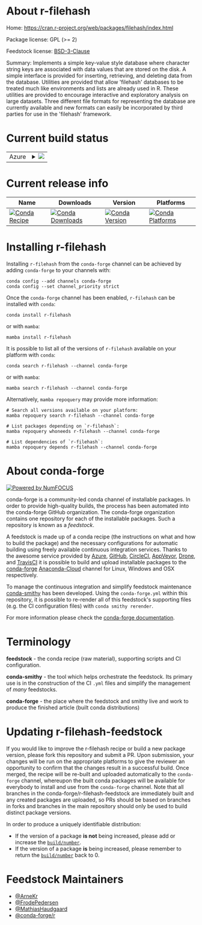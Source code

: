 About r-filehash
================

Home: https://cran.r-project.org/web/packages/filehash/index.html

Package license: GPL (>= 2)

Feedstock license: [BSD-3-Clause](https://github.com/conda-forge/r-filehash-feedstock/blob/main/LICENSE.txt)

Summary: Implements a simple key-value style database where character string keys are associated with data values that are stored on the disk. A simple interface is provided for inserting, retrieving, and deleting data from the database. Utilities are provided that allow 'filehash' databases to be treated much like environments and lists are already used in R. These utilities are provided to encourage interactive and exploratory analysis on large datasets. Three different file formats for representing the database are currently available and new formats can easily be incorporated by third parties for use in the 'filehash' framework.

Current build status
====================


<table>
    
  <tr>
    <td>Azure</td>
    <td>
      <details>
        <summary>
          <a href="https://dev.azure.com/conda-forge/feedstock-builds/_build/latest?definitionId=1134&branchName=main">
            <img src="https://dev.azure.com/conda-forge/feedstock-builds/_apis/build/status/r-filehash-feedstock?branchName=main">
          </a>
        </summary>
        <table>
          <thead><tr><th>Variant</th><th>Status</th></tr></thead>
          <tbody><tr>
              <td>linux_64_r_base4.1</td>
              <td>
                <a href="https://dev.azure.com/conda-forge/feedstock-builds/_build/latest?definitionId=1134&branchName=main">
                  <img src="https://dev.azure.com/conda-forge/feedstock-builds/_apis/build/status/r-filehash-feedstock?branchName=main&jobName=linux&configuration=linux_64_r_base4.1" alt="variant">
                </a>
              </td>
            </tr><tr>
              <td>linux_64_r_base4.2</td>
              <td>
                <a href="https://dev.azure.com/conda-forge/feedstock-builds/_build/latest?definitionId=1134&branchName=main">
                  <img src="https://dev.azure.com/conda-forge/feedstock-builds/_apis/build/status/r-filehash-feedstock?branchName=main&jobName=linux&configuration=linux_64_r_base4.2" alt="variant">
                </a>
              </td>
            </tr><tr>
              <td>osx_64_r_base4.1</td>
              <td>
                <a href="https://dev.azure.com/conda-forge/feedstock-builds/_build/latest?definitionId=1134&branchName=main">
                  <img src="https://dev.azure.com/conda-forge/feedstock-builds/_apis/build/status/r-filehash-feedstock?branchName=main&jobName=osx&configuration=osx_64_r_base4.1" alt="variant">
                </a>
              </td>
            </tr><tr>
              <td>osx_64_r_base4.2</td>
              <td>
                <a href="https://dev.azure.com/conda-forge/feedstock-builds/_build/latest?definitionId=1134&branchName=main">
                  <img src="https://dev.azure.com/conda-forge/feedstock-builds/_apis/build/status/r-filehash-feedstock?branchName=main&jobName=osx&configuration=osx_64_r_base4.2" alt="variant">
                </a>
              </td>
            </tr><tr>
              <td>win_64</td>
              <td>
                <a href="https://dev.azure.com/conda-forge/feedstock-builds/_build/latest?definitionId=1134&branchName=main">
                  <img src="https://dev.azure.com/conda-forge/feedstock-builds/_apis/build/status/r-filehash-feedstock?branchName=main&jobName=win&configuration=win_64_" alt="variant">
                </a>
              </td>
            </tr>
          </tbody>
        </table>
      </details>
    </td>
  </tr>
</table>

Current release info
====================

| Name | Downloads | Version | Platforms |
| --- | --- | --- | --- |
| [![Conda Recipe](https://img.shields.io/badge/recipe-r--filehash-green.svg)](https://anaconda.org/conda-forge/r-filehash) | [![Conda Downloads](https://img.shields.io/conda/dn/conda-forge/r-filehash.svg)](https://anaconda.org/conda-forge/r-filehash) | [![Conda Version](https://img.shields.io/conda/vn/conda-forge/r-filehash.svg)](https://anaconda.org/conda-forge/r-filehash) | [![Conda Platforms](https://img.shields.io/conda/pn/conda-forge/r-filehash.svg)](https://anaconda.org/conda-forge/r-filehash) |

Installing r-filehash
=====================

Installing `r-filehash` from the `conda-forge` channel can be achieved by adding `conda-forge` to your channels with:

```
conda config --add channels conda-forge
conda config --set channel_priority strict
```

Once the `conda-forge` channel has been enabled, `r-filehash` can be installed with `conda`:

```
conda install r-filehash
```

or with `mamba`:

```
mamba install r-filehash
```

It is possible to list all of the versions of `r-filehash` available on your platform with `conda`:

```
conda search r-filehash --channel conda-forge
```

or with `mamba`:

```
mamba search r-filehash --channel conda-forge
```

Alternatively, `mamba repoquery` may provide more information:

```
# Search all versions available on your platform:
mamba repoquery search r-filehash --channel conda-forge

# List packages depending on `r-filehash`:
mamba repoquery whoneeds r-filehash --channel conda-forge

# List dependencies of `r-filehash`:
mamba repoquery depends r-filehash --channel conda-forge
```


About conda-forge
=================

[![Powered by
NumFOCUS](https://img.shields.io/badge/powered%20by-NumFOCUS-orange.svg?style=flat&colorA=E1523D&colorB=007D8A)](https://numfocus.org)

conda-forge is a community-led conda channel of installable packages.
In order to provide high-quality builds, the process has been automated into the
conda-forge GitHub organization. The conda-forge organization contains one repository
for each of the installable packages. Such a repository is known as a *feedstock*.

A feedstock is made up of a conda recipe (the instructions on what and how to build
the package) and the necessary configurations for automatic building using freely
available continuous integration services. Thanks to the awesome service provided by
[Azure](https://azure.microsoft.com/en-us/services/devops/), [GitHub](https://github.com/),
[CircleCI](https://circleci.com/), [AppVeyor](https://www.appveyor.com/),
[Drone](https://cloud.drone.io/welcome), and [TravisCI](https://travis-ci.com/)
it is possible to build and upload installable packages to the
[conda-forge](https://anaconda.org/conda-forge) [Anaconda-Cloud](https://anaconda.org/)
channel for Linux, Windows and OSX respectively.

To manage the continuous integration and simplify feedstock maintenance
[conda-smithy](https://github.com/conda-forge/conda-smithy) has been developed.
Using the ``conda-forge.yml`` within this repository, it is possible to re-render all of
this feedstock's supporting files (e.g. the CI configuration files) with ``conda smithy rerender``.

For more information please check the [conda-forge documentation](https://conda-forge.org/docs/).

Terminology
===========

**feedstock** - the conda recipe (raw material), supporting scripts and CI configuration.

**conda-smithy** - the tool which helps orchestrate the feedstock.
                   Its primary use is in the construction of the CI ``.yml`` files
                   and simplify the management of *many* feedstocks.

**conda-forge** - the place where the feedstock and smithy live and work to
                  produce the finished article (built conda distributions)


Updating r-filehash-feedstock
=============================

If you would like to improve the r-filehash recipe or build a new
package version, please fork this repository and submit a PR. Upon submission,
your changes will be run on the appropriate platforms to give the reviewer an
opportunity to confirm that the changes result in a successful build. Once
merged, the recipe will be re-built and uploaded automatically to the
`conda-forge` channel, whereupon the built conda packages will be available for
everybody to install and use from the `conda-forge` channel.
Note that all branches in the conda-forge/r-filehash-feedstock are
immediately built and any created packages are uploaded, so PRs should be based
on branches in forks and branches in the main repository should only be used to
build distinct package versions.

In order to produce a uniquely identifiable distribution:
 * If the version of a package **is not** being increased, please add or increase
   the [``build/number``](https://docs.conda.io/projects/conda-build/en/latest/resources/define-metadata.html#build-number-and-string).
 * If the version of a package **is** being increased, please remember to return
   the [``build/number``](https://docs.conda.io/projects/conda-build/en/latest/resources/define-metadata.html#build-number-and-string)
   back to 0.

Feedstock Maintainers
=====================

* [@ArneKr](https://github.com/ArneKr/)
* [@FrodePedersen](https://github.com/FrodePedersen/)
* [@MathiasHaudgaard](https://github.com/MathiasHaudgaard/)
* [@conda-forge/r](https://github.com/conda-forge/r/)

